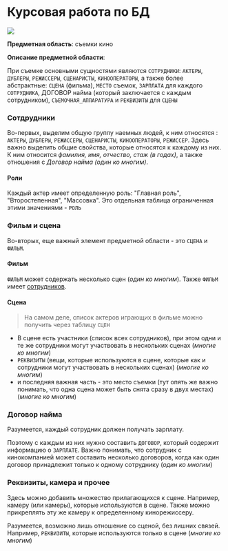# Курсовая работа по БД

![](https://i.imgur.com/ZkPF21W.jpg)

**Предметная область**: съемки кино

**Описание предметной области**:

При съемке основными сущностями являются `СОТРУДНИКИ`: `АКТЕРЫ`, `ДУБЛЕРЫ`, `РЕЖИССЕРЫ`, `СЦЕНАРИСТЫ`, `КИНООПЕРАТОРЫ`, а также более абстрактные: `СЦЕНА` (фильма), `МЕСТО` съемок, `ЗАРПЛАТА` для каждого `СОТРУДНИКА`, ДОГОВОР найма (который заключается с каждым сотрудником), `СЪЕМОЧНАЯ_АППАРАТУРА` и `РЕКВИЗИТЫ` для `СЦЕНЫ`

### Сотдрудники

Во-первых, выделим общую группу наемных людей, к ним относятся : `АКТЕРЫ`, `ДУБЛЕРЫ`, `РЕЖИССЕРЫ`, `СЦЕНАРИСТЫ`, `КИНООПЕРАТОРЫ`, `РЕЖИССЕР`. Здесь важно выделить общие свойства, которые относятся к каждому из них. К ним относится *фамилия, имя, отчество, стаж (в годах)*, а также отношения с *Договор найма (один ко многим)*.

#### Роли

Каждый актер имеет определенную роль: "Главная роль", "Второстепенная", "Массовка". Это отдельная таблица ограниченная этими значениями - `РОЛЬ`

### Фильм и сцена

Во-вторых, еще важный элемент предметной области - это `СЦЕНА` и `ФИЛЬМ`.

#### Фильм

`ФИЛЬМ` может содержать несколько сцен (*один ко многим*). Также `ФИЛЬМ` имеет [сотрудников](#Сотрудники).

#### Сцена

>На самом деле, список актеров играющих в фильме можно получить через таблицу `СЦЕН`

* В сцене есть участники (список всех сотрудников), при этом одни и те же сотрудники могут участвовать в нескольких сценах (*многие ко многим*)
* `РЕКВИЗИТЫ` (вещи, которые используются в сцене, которые как и сотрудники могут участвовать в нескольких сценах) (*многие ко многим*) 
* и последняя важная часть - это место съемки (тут опять же важно понимать, что одна сцена может быть снята сразу в двух местах) (*многие ко многим*)

### Договор найма

Разумеется, каждый сотрудник должен получать зарплату. 

Поэтому с каждым из них нужно составить `ДОГОВОР`, который содержит информацию о `ЗАРПЛАТЕ`. Важно понимать, что сотрудник с кинокомпанией может составить несколько договоров, когда как один договор принадлежит только к одному сотруднику (*один ко многим*)

### Реквизиты, камера и прочее

Здесь можно добавить множество прилагающихся к сцене. Например, камеру (или камеры), которые используются в сцене. Также можно прикреплять эту же камеру к определенному кинорежиссеру. 

Разумеется, возможно лишь отношение со сценой, без лишних связей. Например, `РЕКВИЗИТЫ`, которые используются только в сцене (*многие ко многим*)
